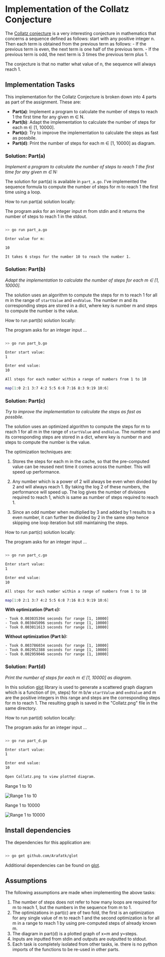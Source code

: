 # Implementation of the Collatz Conjecture

The [Collatz conjecture](https://en.wikipedia.org/wiki/Collatz_conjecture) is a very interesting conjecture in mathematics that concerns a sequence defined as follows: start with any positive integer n. Then each term is obtained from the previous term as follows:
    - If the previous term is even, the next term is one half of the previous term.
    - If the previous term is odd, the next term is 3 times the previous term plus 1.

The conjecture is that no matter what value of n, the sequence will always reach 1.


## Implementation Tasks

This implementation for the Collatz Conjecture is broken down into 4 parts as part of the assignment. These are:

- **Part(a)**: Implement a program to calculate the number of steps to reach 1 the first time for any given m ∈ N.
- **Part(b)**: Adapt the implementation to calculate the number of steps for each m ∈ [1, 10000].
- **Part(c)**: Try to improve the implementation to calculate the steps as fast as possbile.
- **Part(d)**: Print the number of steps for each m ∈ [1, 10000] as diagram.

### Solution: Part(a)

*Implement a program to calculate the number of steps to reach 1 the first time for any given m ∈ N:*

The solution for part(a) is available in `part_a.go`. I've implemented the sequence formula to compute the number of steps for m to reach 1 the first time using a loop.

How to run part(a) solution locally:

The program asks for an integer input m from stdin and it returns the number of steps to reach 1 in the stdout.

```bash

>> go run part_a.go

Enter value for m:

10

It takes 6 steps for the number 10 to reach the number 1.

```

### Solution: Part(b)

*Adapt the implementation to calculate the number of steps for each m ∈ [1, 10000].*

The solution uses an algorithm to compute the steps for m to reach 1 for all m in the range of `startValue` and `endValue`. The number m and its corresponding steps are stored in a dict, where key is number m and steps to compute the number is the value.

How to run part(b) solution locally:

The program asks for an integer input ...

```bash

>> go run part_b.go

Enter start value:
1

Enter end value:
10

All steps for each number within a range of numbers from 1 to 10

map[1:0 2:1 3:7 4:2 5:5 6:8 7:16 8:3 9:19 10:6]

```

### Solution: Part(c)

*Try to improve the implementation to calculate the steps as fast as possbile.*

The solution uses an optimized algorithm to compute the steps for m to reach 1 for all m in the range of `startValue` and `endValue`. The number m and its corresponding steps are stored in a dict, where key is number m and steps to compute the number is the value.

The optimization techniques are:

1. Stores the steps for each m in the cache, so that the pre-computed value can be reused next time it comes across the number. This will speed up performance.

2. Any number which is a power of 2 will always be even when divided by 2 and will always reach 1. By taking the log 2 of these numbers, the performance will speed up. The log gives the number of divisions required to reach 1, which is same as number of steps required to reach 1.

3. Since an odd number when multiplied by 3 and added by 1 results to a even number, it can further be divided by 2 in the same step hence skipping one loop iteration but still maintaining the steps.

How to run part(c) solution locally:

The program asks for an integer input ...

```bash

>> go run part_c.go

Enter start value:
1

Enter end value:
10

All steps for each number within a range of numbers from 1 to 10

map[1:0 2:1 3:7 4:2 5:5 6:8 7:16 8:3 9:19 10:6]

```

**With optimization (Part c):**

    - Took 0.003035394 seconds for range [1, 10000]
    - Took 0.003045096 seconds for range [1, 10000]
    - Took 0.003011613 seconds for range [1, 10000]

**Without optimization (Part b):**

    - Took 0.003786034 seconds for range [1, 10000]
    - Took 0.002952388 seconds for range [1, 10000]
    - Took 0.002959046 seconds for range [1, 10000]

### Solution: Part(d)

*Print the number of steps for each m ∈ [1, 10000] as diagram.*

In this solution [glot](github.com/Arafatk/glot) library is used to generate a scattered graph diagram which is a function of (m, steps) for m b/w `startValue` and `endValue` and m are the positive integers in this range and steps are the corresponding steps for m to reach 1. The resulting graph is saved in the "Collatz.png" file in the same directory.

How to run part(d) solution locally:

The program asks for an integer input ...

```bash

>> go run part_d.go

Enter start value:
1

Enter end value:
10

Open Collatz.png to view plotted diagram.

```

Range 1 to 10

![Range 1 to 10](https://github.com/StephenDsouza90/go-collatz/blob/draft/images/Collatz_1_to_10.png)

Range 1 to 10000

![Range 1 to 10000](https://github.com/StephenDsouza90/go-collatz/blob/draft/images/Collatz_1_to_10000.png)


## Install dependencies

The dependencies for this application are:

```bash

>> go get github.com/Arafatk/glot

```

Additional dependencies can be found on [glot](github.com/Arafatk/glot).


## Assumptions

The following assumptions are made when implementing the above tasks:

1. The number of steps does not refer to how many loops are required for m to reach 1, but the numbers in the sequence from m to 1.
2. The optimizations in part(c) are of two fold, the first is an optimization for any single value of m to reach 1 and the second optimization is for all m in a range to reach 1 by using pre-computed steps of already known m.
3. The diagram in part(d) is a plotted graph of x=m and y=steps.
4. Inputs are inputted from stdin and outputs are outputted to stdout.
5. Each task is completely isolated from other tasks, ie. there is no python imports of the functions to be re-used in other parts.